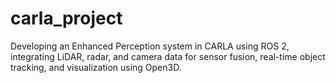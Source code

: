 # carla_project
Developing an Enhanced Perception system in CARLA using ROS 2, integrating LiDAR, radar, and camera data for sensor fusion, real-time object tracking, and visualization using Open3D.
